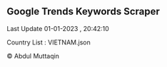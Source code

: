 

## Google Trends Keywords Scraper 
 
Last Update 01-01-2023 , 20:42:10

Country List :
VIETNAM.json



© Abdul Muttaqin 
